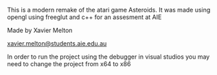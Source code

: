 This is a modern remake of the atari game Asteroids. It was made using opengl using freeglut and c++ for an assesment at AIE

Made by Xavier Melton

xavier.melton@students.aie.edu.au

In order to run the project using the debugger in visual studios you may need to change the project from x64 to x86

